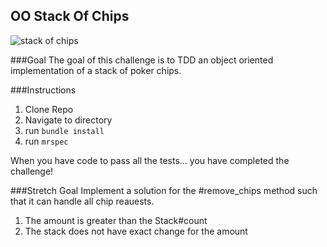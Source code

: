 ## OO Stack Of Chips
![stack of chips](http://battellemedia.com/images/chips4.jpg)

###Goal
The goal of this challenge is to TDD an object oriented implementation of a stack of poker chips.

###Instructions
 1. Clone Repo
 2. Navigate to directory
 3. run `bundle install`
 4. run `mrspec`

When you have code to pass all the tests... you have completed the challenge!

###Stretch Goal
Implement a solution for the #remove_chips method such that it can handle all chip reauests.
 1. The amount is greater than the Stack#count
 2. The stack does not have exact change for the amount